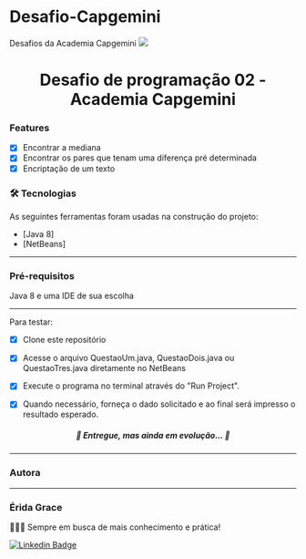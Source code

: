 # Desafio-Capgemini
Desafios da Academia Capgemini
<img src="https://img.shields.io/static/v1?label=Projeto-Capgmini&message=Desafio&color=7159c1&style=for-the-badge&logo=ghost"/>

<h1 align="center">Desafio de programação 02 - Academia Capgemini</h1>



### Features

- [x] Encontrar a mediana
- [x] Encontrar os pares que tenam uma diferença pré determinada
- [x] Encriptação de um texto
 
 ### 🛠 Tecnologias

As seguintes ferramentas foram usadas na construção do projeto:

- [Java 8]
- [NetBeans]

---

### Pré-requisitos

Java 8 e uma IDE de sua escolha

---

Para testar:

- [x] Clone este repositório
- [x] Acesse o arquivo QuestaoUm.java, QuestaoDois.java ou QuestaoTres.java diretamente no NetBeans 
- [x] Execute o programa no terminal através do "Run Project".
- [x] Quando necessário, forneça o dado solicitado e ao final será impresso o resultado esperado.


<h5 align="center"> 
	🚧  Entregue, mas ainda em evolução...  🚧
</h5>

---
### Autora
---

<h3>  Érida Grace   </h3></sub></a> 

👩🏽‍💻 Sempre em busca de mais conhecimento e prática!

[![Linkedin Badge](https://img.shields.io/badge/-EridaGrace-blue?style=flat-square&logo=Linkedin&logoColor=white&link=https://www.linkedin.com/in/eridagracecardoso/)](https://www.linkedin.com/in/eridagracecardoso/)

